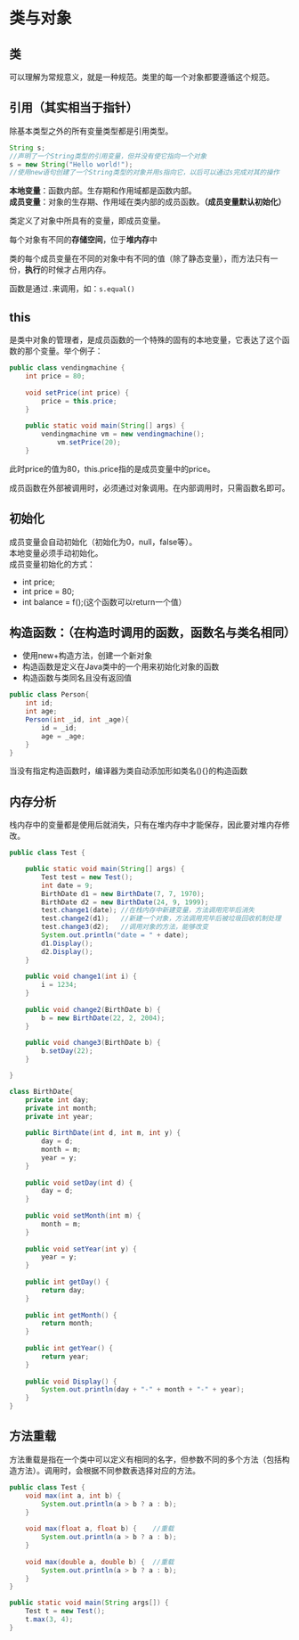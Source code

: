 ﻿类与对象
=====
类
---
可以理解为常规意义，就是一种规范。类里的每一个对象都要遵循这个规范。

引用（其实相当于指针）
---
除基本类型之外的所有变量类型都是引用类型。

```java
String s;
//声明了一个String类型的引用变量，但并没有使它指向一个对象
s = new String("Hello world!");
//使用new语句创建了一个String类型的对象并用s指向它，以后可以通过s完成对其的操作
```

**本地变量**：函数内部。生存期和作用域都是函数内部。<br>
**成员变量**：对象的生存期、作用域在类内部的成员函数。**（成员变量默认初始化）**

类定义了对象中所具有的变量，即成员变量。

每个对象有不同的**存储空间**，位于**堆内存**中

类的每个成员变量在不同的对象中有不同的值（除了静态变量），而方法只有一份，**执行**的时候才占用内存。

函数是通过`.`来调用，如：`s.equal()`

this
---
是类中对象的管理者，是成员函数的一个特殊的固有的本地变量，它表达了这个函数的那个变量。举个例子：
```java
public class vendingmachine {
	int price = 80;
	
	void setPrice(int price) {
		price = this.price;
	}
	
	public static void main(String[] args) {
  		vendingmachine vm = new vendingmachine();
			vm.setPrice(20);
	}
```
此时price的值为80，this.price指的是成员变量中的price。

成员函数在外部被调用时，必须通过对象调用。在内部调用时，只需函数名即可。

初始化
---
成员变量会自动初始化（初始化为0，null，false等）。<br>
本地变量必须手动初始化。<br>
成员变量初始化的方式：

- int price;<br>
- int price = 80;<br>
- int balance = f();(这个函数可以return一个值）

构造函数：（在构造时调用的函数，函数名与类名相同）
---
- 使用new+构造方法，创建一个新对象
- 构造函数是定义在Java类中的一个用来初始化对象的函数
- 构造函数与类同名且没有返回值

```java
public class Person{
    int id;
    int age;
    Person(int _id, int _age){
        id = _id;
        age = _age;
    }
}
```
当没有指定构造函数时，编译器为类自动添加形如类名(){}的构造函数



## 内存分析

栈内存中的变量都是使用后就消失，只有在堆内存中才能保存，因此要对堆内存修改。

```java
public class Test {

	public static void main(String[] args) {
		Test test = new Test();
		int date = 9;
		BirthDate d1 = new BirthDate(7, 7, 1970);
		BirthDate d2 = new BirthDate(24, 9, 1999);
		test.change1(date);	//在栈内存中新建变量，方法调用完毕后消失
		test.change2(d1);	//新建一个对象，方法调用完毕后被垃圾回收机制处理
		test.change3(d2);	//调用对象的方法，能够改变
		System.out.println("date = " + date);
		d1.Display();
		d2.Display();
	}
	
	public void change1(int i) {
		i = 1234;
	}
	
	public void change2(BirthDate b) {
		b = new BirthDate(22, 2, 2004);
	}
	
	public void change3(BirthDate b) {
		b.setDay(22);
	}

}

class BirthDate{
	private int day;
	private int month;
	private int year;
	
	public BirthDate(int d, int m, int y) {
		day = d;
		month = m;
		year = y;
	}
	
	public void setDay(int d) {
		day = d;
	}
	
	public void setMonth(int m) {
		month = m;
	}
	
	public void setYear(int y) {
		year = y;
	}
	
	public int getDay() {
		return day;
	}
	
	public int getMonth() {
		return month;
	}
	
	public int getYear() {
		return year;
	}
	
	public void Display() {
		System.out.println(day + "-" + month + "-" + year);
	}
}
```

## 方法重载

方法重载是指在一个类中可以定义有相同的名字，但参数不同的多个方法（包括构造方法）。调用时，会根据不同参数表选择对应的方法。

```java
public class Test {
    void max(int a, int b) {
        System.out.println(a > b ? a : b);
    }
    
    void max(float a, float b) {	//重载
        System.out.println(a > b ? a : b);
    }
    
    void max(double a, double b) {	//重载
        System.out.println(a > b ? a : b);
    }
}

public static void main(String args[]) {
    Test t = new Test();
    t.max(3, 4);
}
```

